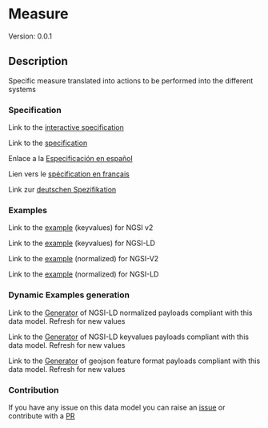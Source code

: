 # Measure
Version: 0.0.1

## Description 

Specific measure translated into actions to be performed into the different systems
### Specification

Link to the [interactive specification](https://swagger.lab.fiware.org/?url=https://github.com/smart-data-models/dataModel.RiskManagement/blob/master/Measure/swagger.yaml)

Link to the [specification](https://github.com/smart-data-models/dataModel.RiskManagement/blob/master/Measure/doc/spec.md)

Enlace a la [Especificación en español](https://github.com/smart-data-models/dataModel.RiskManagement/blob/master/Measure/doc/spec_ES.md)

Lien vers le [spécification en français](https://github.com/smart-data-models/dataModel.RiskManagement/blob/master/Measure/doc/spec_FR.md)

Link zur [deutschen Spezifikation](https://github.com/smart-data-models/dataModel.RiskManagement/blob/master/Measure/doc/spec_DE.md)
### Examples

Link to the [example](https://github.com/smart-data-models/dataModel.RiskManagement/blob/master/Measure/examples/example.json) (keyvalues) for NGSI v2

Link to the [example](https://github.com/smart-data-models/dataModel.RiskManagement/blob/master/Measure/examples/example.jsonld) (keyvalues) for NGSI-LD

Link to the [example](https://github.com/smart-data-models/dataModel.RiskManagement/blob/master/Measure/examples/example-normalized.json) (normalized) for NGSI-V2

Link to the [example](https://github.com/smart-data-models/dataModel.RiskManagement/blob/master/Measure/examples/example-normalized.jsonld) (normalized) for NGSI-LD
### Dynamic Examples generation

Link to the [Generator](https://smartdatamodels.org/extra/ngsi-ld_generator.php?schemaUrl=https://raw.githubusercontent.com/smart-data-models/dataModel.RiskManagement/master/Measure/schema.json&email=info@smartdatamodels.org) of NGSI-LD normalized payloads compliant with this data model. Refresh for new values

Link to the [Generator](https://smartdatamodels.org/extra/ngsi-ld_generator_keyvalues.php?schemaUrl=https://raw.githubusercontent.com/smart-data-models/dataModel.RiskManagement/master/Measure/schema.json&email=info@smartdatamodels.org) of NGSI-LD keyvalues payloads compliant with this data model. Refresh for new values

Link to the [Generator](https://smartdatamodels.org/extra/geojson_features_generator_v1.0.php?schemaUrl=https://raw.githubusercontent.com/smart-data-models/dataModel.RiskManagement/master/Measure/schema.json&email=info@smartdatamodels.org) of geojson feature format payloads compliant with this data model. Refresh for new values
### Contribution

 If you have any issue on this data model you can raise an [issue](https://github.com/smart-data-models/dataModel.RiskManagement/issues)  or contribute with a [PR](https://github.com/smart-data-models/dataModel.RiskManagement/pulls)